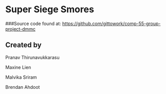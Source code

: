 # Super Siege Smores
###Source code found at: https://github.com/gittowork/comp-55-group-project-dmmc



Created by 
---
Pranav Thirunavukkarasu

Maxine Lien

Malvika Sriram

Brendan Ahdoot
